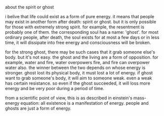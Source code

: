 about the spirit or ghost

i belive that life could exist as a form of pure energy. it means that people may exist in another form after death: spirit or ghost. but it is only possible for those with extremely strong spirit. for example, the resentment is probably one of them. the corresponding soul has a name: 'ghost'. for most ordinary people, after death, the soul exists for at most a few days or in less time, it will dissipate into free energy and consciousness will be broken.

for the strong ghost, there may be such cases that it grab someone else's body. but it's not easy. the ghost and the living are a form of opposition. for example, water and fire, water overpowers fire, and fire can overpower water also. the winner between the two depends on whose energy is stronger. ghost lost its physical body, it must lost a lot of energy. if ghost want to grab someone's body, it will aim to someone weak. even a weak has certain resistance. so even if the ghost succeeded, it will loss more energy and be very poor during a period of time.

from a scientific point of view, this is as described in einstein's mass-energy equation: all existence is a manifestation of energy. people and ghosts are just a form of energy.

